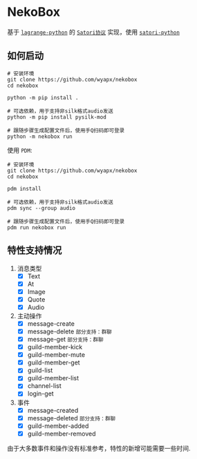 # NekoBox  

基于 [`lagrange-python`](https://github.com/LagrangeDev/lagrange-python) 的
[`Satori协议`](https://satori.js.org/zh-CN) 实现，使用 [`satori-python`](https://github.com/RF-Tar-Railt/satori-python)


## 如何启动

```shell
# 安装环境
git clone https://github.com/wyapx/nekobox
cd nekobox

python -m pip install .

# 可选依赖，用于支持非silk格式audio发送
python -m pip install pysilk-mod

# 跟随步骤生成配置文件后，使用手Q扫码即可登录
python -m nekobox run
```

使用 `PDM`:

```shell
# 安装环境
git clone https://github.com/wyapx/nekobox
cd nekobox

pdm install

# 可选依赖，用于支持非silk格式audio发送
pdm sync --group audio

# 跟随步骤生成配置文件后，使用手Q扫码即可登录
pdm run nekobox run
```


## 特性支持情况

1. 消息类型  
   - [x] Text
   - [x] At
   - [x] Image
   - [x] Quote
   - [x] Audio

2. 主动操作
   - [x] message-create
   - [x] message-delete `部分支持：群聊`
   - [x] message-get `部分支持：群聊`
   - [x] guild-member-kick
   - [x] guild-member-mute
   - [x] guild-member-get
   - [x] guild-list
   - [x] guild-member-list
   - [x] channel-list
   - [x] login-get

3. 事件
   - [x] message-created
   - [x] message-deleted  `部分支持：群聊`
   - [x] guild-member-added
   - [x] guild-member-removed

由于大多数事件和操作没有标准参考，特性的新增可能需要一些时间.
